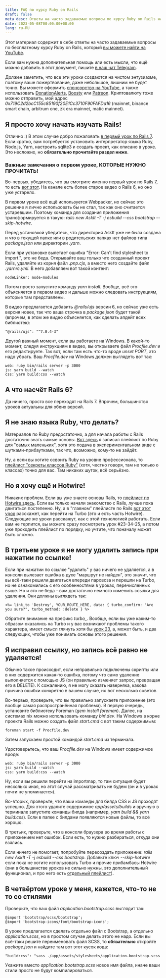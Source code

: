 ```yaml
---
title: FAQ по курсу Ruby on Rails
draft: false
meta_desc: Ответы на часто задаваемые вопросы по курсу Ruby on Rails на YouTube.
date: 2023-05-08T00:00:00+00:00
lang: ru-RU
---
```


<p>Этот материал содержит в себе ответы на часто задаваемые вопросы по бесплатному курсу Ruby on Rails, который <a href="https://www.youtube.com/watch?v=6_ek4hokiak&list=PLWlFXymvoaJ_IY53-NQKwLCkR-KkZ_44-" target="_blank">вы можете найти на YouTube</a>.</p>

<p>Если вам нужна дополнительная помощь или есть мысли, что ещё можно добавить в этот документ, пишите <a href="https://t.me/joinchat/MxYT6-01eeA1NTYy" target="_blank">в наш чат Telegram</a>.</p>

<p>Должен заметить, что все эти уроки создаются на чистом энтузиазме, поэтому ваше пожертвование, даже небольшое, лишним не будет точно. Вы можете оформить <a href="https://www.youtube.com/channel/UCN2waErKU52T_41pGgUimXw/join">спонсорство на YouTube</a>, а также использовать <a href="https://www.donationalerts.com/r/bodrovis">DonationAlerts</a>, <a href="https://boosty.to/bodrovis">Boosty</a> или <a href="https://www.patreon.com/bodrovis">Patreon</a>. Криптовалюту тоже можно отправить, мой адрес <i class="inline_code">0x719C2d2bcC155c85190f20E1Cc3710F90FAFDa16</i> (mainnet, binance smart chain, arbitrum one, zk era mainnet, matic mainnet).</p>

<h2>Я просто хочу начать изучать Rails!</h2>

<p>Отлично :) В этом случае добро пожаловать <a href="https://www.youtube.com/watch?v=tqSkBmODHBk" target="_blank">в первый урок по Rails 7</a>. Если кратко, вам потребуется установить интерпретатор языка Ruby, Node.js, Yarn, настроить sqlite3 и создать проект, как описано в уроке. Это несложно, но <strong>обязательно прочитайте раздел ниже</strong>.</p>

<h3>Важные замечания о первом уроке, КОТОРЫЕ НУЖНО ПРОЧИТАТЬ!</h3>

<p>Во-первых, убедитесь, что вы смотрите именно первый урок по Rails 7, то есть <a href="https://www.youtube.com/watch?v=tqSkBmODHBk" target="_blank">вот этот</a>. На канале есть более старое видео о Rails 6, но оно уже устарело.</p>

<p>В первом уроке всё ещё используется Webpacker, но сейчас это решение я лично использовать бы не стал, так как оно считается устаревшим. Поэтому команда для создания приложения трансформируется в такую: <i class="inline_code">rails new AskIt -T -j esbuild --css bootstrap --skip-hotwire</i>.</p>

<p>Перед установкой убедитесь, что директория AskIt уже не была создана и что в текущей папке или в родительских папках нет файлов типа <i class="inline_code">package.json</i> или директории <i class="inline_code">.yarn</i>.</p>

<p>Если при установке вылетает ошибка "Error: Can't find stylesheet to import.", это не беда. Открывайте ваш только что созданный проект Rails, удаляйте из корня файл <i class="inline_code">.pnp.cjs</i>, а вместо него создайте файл <i class="inline_code">.yarnrc.yml</i>. В него добавляем вот такой контент:</p>

<pre><code>nodeLinker: node-modules</code></pre>

<p>Потом просто запустите команду <i class="inline_code">yarn install</i>. Вообще, всё это объясняется в первом видео и дальше можно следовать инструкциям, которые там представлены.</p>

<p>В видео предлагается добавить <i class="inline_code">@rails/ujs</i> версии 6, но сейчас уже есть версия новее, так что ваша строчка в <i class="inline_code">package.json</i> будет такой (впрочем, в этом же видео объясняется, как сделать апдейт всех библиотек):</p>

<pre><code>"@rails/ujs": "^7.0.4-3"</code></pre>

<p>Другой важный момент, если вы работаете на Windows. В какой-то момент, следуя инструкциям в видео, вы открываете файл <i class="inline_code">Procfile.dev</i> и его редактируете. Так вот, если там есть что-то вроде <i class="inline_code">unset PORT</i>, это надо убрать. Ваш <i class="inline_code">Procfile.dev</i> на Windows должен выглядеть вот так:</p>

<pre><code>web: ruby bin/rails server -p 3000
js: yarn build --watch
css: yarn build:css --watch</code></pre>

<h2>А что насчёт Rails 6?</h2>

<p>Да ничего, просто все переходят на Rails 7. Впрочем, большинство уроков актуальны для обеих версий.</p>

<h2>Я не знаю языка Ruby, что делать?</h2>

<p>Материалов по Ruby предостаточно, а для начала работы с Rails достаточно знать самые основы. <a href="https://www.youtube.com/watch?v=lhRAK_bwaeo&list=PLWlFXymvoaJ-td0fgYNj3fCnCVDTDClRg">Вот здесь</a> я записал плейлист по Ruby для "самых маленьких", хотя это подача в экспериментальном виде с шутками-прибаутками, так что, возможно, кому-то не зайдёт.</p>

<p>Ну, а если вы хотите освоить Ruby на уровне профессионала, то <a href="https://www.youtube.com/watch?v=M3cReWNRANU&list=PLWlFXymvoaJ8g_g_24QWmWu3lnmieYT_q">плейлист "секреты классов Ruby"</a> (хотя, честно говоря, там не только о классах) точно для вас. Там никаких шуток, всё серьёзно.</p>

<h2>Но я хочу ещё и Hotwire!</h2>

<p>Никаких проблем. Если вы уже знаете основы Rails, то <a href="https://www.youtube.com/watch?v=VuR0jASu-Wc&list=PLWlFXymvoaJ-uWJFOmWLJDbsZ8WYs6C_e" target="_blank">плейлист по Hotwire здесь</a>. Если вы только начали знакомство с Rails, лучше пока двигаться постепенно. Ну, а в "главном" плейлисте по Rails <a href="https://www.youtube.com/watch?v=d503KrQ7Vys" target="_blank">вот этот урок</a> расскажет, как перейти на Turbo (это и есть часть Hotwire). Следующие же уроки расскажут, как с этой технологией работать. Если вам не терпится, вы можете сразу посмотреть урок #23-34-25, а потом уже проходить плейлист по порядку, но учтите, что поначалу может быть сложно.</p>

<h2>В третьем уроке я не могу удалить запись при нажатии по ссылке!</h2>

<p>Если при нажатии по ссылке "удалить" у вас ничего не удаляется, а в консоли вылезает ошибка в духе "маршрут не найден", это значит, что вы всё-таки решили двигаться впереди паровоза и перешли на Turbo, но не ознакомились с его особенностями в уроках, перечисленных выше. Но и это не беда - вам достаточно немного изменить ссылки для удаления. Они должны выглядеть так:</p>

<pre><code><%= link_to 'Destroy', YOUR_ROUTE_HERE, data: { turbo_confirm: "Are you sure?", turbo_method: :delete } %></code></pre>

<p>Обратите внимание на префикс <i class="inline_code">turbo_</i>. Вообще, если вы уже каким-то образом оказались на Turbo и у вас возникают проблемы такого характера, имеет смысл глянуть хотя бы <a href="https://www.youtube.com/watch?v=d503KrQ7Vys" target="_blank">урок 23</a>, а, может быть, и два следующих, чтобы уже понимать основы этого решения.</p>

<h2>Я исправил ссылку, но запись всё равно не удаляется!</h2>

<p>Обычно такое происходит, если неправильно подключены скрипты или в них содержится какая-то ошибка, потому что само удаление выполняется с помощью JS (он правильно изменяет запрос, превращая его в DELETE). К сожалению, я не могу сказать наверняка, какова причина ошибки конкретно в вашем случае, но вот несколько советов.</p>

<p>Во-первых, проверьте, что вы правильно запускаете приложение (это вообще самая распространённая проблема). В первую очередь, установите библиотеку Foreman (<i class="inline_code">gem install foreman</i>). Далее, на системах nix можно использовать команду <i class="inline_code">bin\dev</i>. На Windows в корне проекта Rails можно создать файл <i class="inline_code">start.cmd</i> с вот таким содержимым:

<pre><code>foreman start -f Procfile.dev</code></pre>

<p>Затем запускаем простой командой <i class="inline_code">start.cmd</i> из терминала.</p>

<p>Удостоверьтесь, что ваш <i class="inline_code">Procfile.dev</i> на Windows имеет содержимое вроде:</p>

<pre><code>web: ruby bin/rails server -p 3000
js: yarn build --watch
css: yarn build:css --watch</code></pre>

<p>Ну, если вы решили перейти на importmap, то там ситуация будет несколько иная, но этот случай рассматривать не будем (он и в уроках почти не упоминается).</p>

<p>Во-вторых, проверьте, что ваши команды для билда CSS и JS проходят успешно. Для этого удалите содержимое <i class="inline_code">app/assets/builds</i> и вручную в терминале запустите команды билда (например, <i class="inline_code">yarn build && yarn build:css</i>). Если в папке с билдами появляются новые файлы, то всё хорошо.</p>

<p>В третьих, проверьте, что в консоли браузера во время работы с приложением нет ошибок. Если есть, то нужно разбираться, откуда они взялись.</p>

<p>Если ничего не помогает, попробуйте пересоздать приложение: <i class="inline_code">rails new AskIt -T -j esbuild --css bootstrap</i>. Добавьте ключ <i class="inline_code">--skip-hotwire</i> если пока не хотите использовать Turbo и прочие прибамбасы Hotwire (они в большинстве уроков не сильно нужны, это дополнительный функционал, и про него есть <a href="https://www.youtube.com/watch?v=VuR0jASu-Wc&list=PLWlFXymvoaJ-uWJFOmWLJDbsZ8WYs6C_e" target="_blank">отдельный плейлист</a>).</p>

<h2>В четвёртом уроке у меня, кажется, что-то не то со стилями</h2>

<p>Проверьте, что ваш файл <i class="inline_code">application.bootstrap.scss</i> выглядит так:</p>

<pre><code>@import 'bootstrap/scss/bootstrap';
@import 'bootstrap-icons/font/bootstrap-icons';</code></pre>

<p>В уроке предлагается сделать отдельно файл с Bootstrap, а отдельно <i class="inline_code">application.scss</i>, но в простом случае делать этого не надо. Если вы всё-таки решите переименовать файл SCSS, то <strong>обязательно</strong> откройте <i class="inline_code">package.json</i> и найдите там вот этот кусок кода:</p>

<pre><code class="">"build:css": "sass ./app/assets/stylesheets/application.bootstrap.scss</code></pre>

<p>Укажите вместо <i class="inline_code">application.bootstrap.scss</i> новое имя файла, иначе ваши стили просто не будут компилироваться.</p>